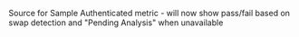 Source for Sample Authenticated metric - will now show pass/fail based on swap detection and "Pending
Analysis" when unavailable
